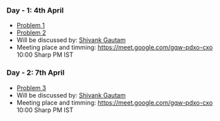 ### Day - 1: 4th April
  * [Problem 1](https://leetcode.com/problems/peak-index-in-a-mountain-array/)
  * [Problem 2](https://leetcode.com/problems/count-negative-numbers-in-a-sorted-matrix/)
  * Will be discussed by: [Shivank Gautam](https://github.com/shivank98)
  * Meeting place and timming:  https://meet.google.com/gqw-pdxo-cxo   10:00 Sharp PM IST

### Day - 2: 7th April
 * [Problem 3](https://www.hackerrank.com/challenges/pairs/problem)
 * Will be discussed by: [Shivank Gautam](https://github.com/shivank98)
 * Meeting place and timming:  https://meet.google.com/gqw-pdxo-cxo   10:00 Sharp PM IST
  
